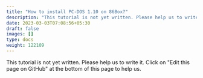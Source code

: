 ```yaml
---
title: "How to install PC-DOS 1.10 on 86Box?"
description: "This tutorial is not yet written. Please help us to write it. Click on 'Edit this page on GitHub' at the bottom of this page to help us."
date: 2023-03-03T07:08:56+05:30
draft: false
images: []
type: docs
weight: 122109
---
```


This tutorial is not yet written. Please help us to write it. Click on "Edit this page on GitHub" at the bottom of this page to help us.
